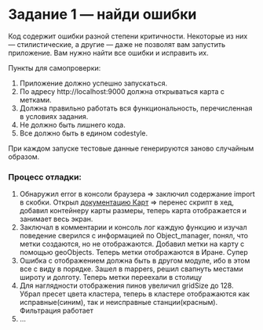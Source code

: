 # Задание 1 — найди ошибки

Код содержит ошибки разной степени критичности. Некоторые из них — стилистические, а другие — даже не позволят вам запустить приложение. Вам нужно найти все ошибки и исправить их.

Пункты для самопроверки:

1. Приложение должно успешно запускаться.
1. По адресу http://localhost:9000 должна открываться карта с метками.
1. Должна правильно работать вся функциональность, перечисленная в условиях задания.
1. Не должно быть лишнего кода.
1. Все должно быть в едином codestyle.

При каждом запуске тестовые данные генерируются заново случайным образом.

### Процесс отладки:

1. Обнаружил error в консоли браузера => заключил содержание import в скобки. Открыл [документацию Карт](https://tech.yandex.ru/maps/doc/jsapi/2.1/quick-start/index-docpage/) => перенес скрипт в хед, добавил контейнеру карты размеры, теперь карта отображается и занимает весь экран.
2. Заключал в комментарии и консоль лог каждую функцию и изучал поведение сверился с информацией по Object_manager, понял, что метки создаются, но не отображаются. Добавил метки на карту с помощью geoObjects. Теперь метки отображаются в Иране. Супер
3. Ошибка с отображением должна быть в другом модуле, ибо в этом все с виду в порядке. Зашел в mappers, решил свапнуть местами широту и долготу. Теперь метки переехали в столицу
4. Для наглядности отображения пинов увеличил gridSize до 128. Убрал пресет цвета кластера, теперь в кластере отображаются как исправные(синим), так и неисправные станции(красным). Фильтрация работает
5. ...

